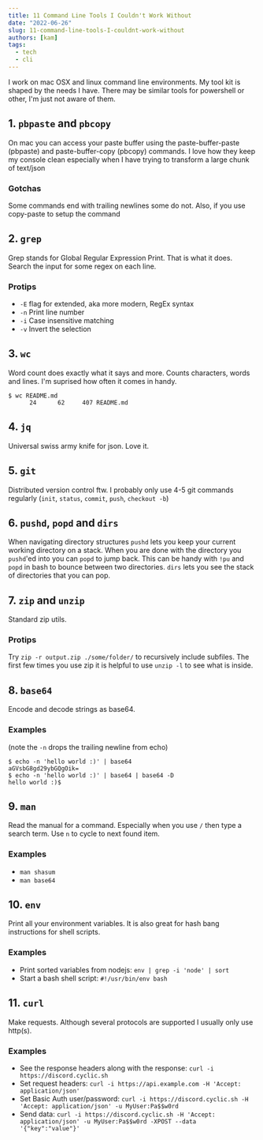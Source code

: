 ```yaml
---
title: 11 Command Line Tools I Couldn't Work Without
date: "2022-06-26"
slug: 11-command-line-tools-I-couldnt-work-without
authors: [kam]
tags:
  - tech
  - cli
---
```


I work on mac OSX and linux command line environments. My tool kit is shaped by the needs I have. There may be similar tools for powershell or other, I'm just not aware of them.

<!-- truncate -->

## 1. `pbpaste` and `pbcopy`

On mac you can access your paste buffer using the paste-buffer-paste (pbpaste) and paste-buffer-copy (pbcopy) commands. I love how they keep my console clean especially when I have trying to transform a large chunk of text/json

### Gotchas

Some commands end with trailing newlines some do not. Also, if you use copy-paste to setup the command

## 2. `grep`

Grep stands for Global Regular Expression Print. That is what it does. Search the input for some regex on each line.

### Protips

- `-E` flag for extended, aka more modern, RegEx syntax
- `-n` Print line number
- `-i` Case insensitive matching
- `-v` Invert the selection

## 3. `wc`

Word count does exactly what it says and more. Counts characters, words and lines. I'm suprised how often it comes in handy.

```
$ wc README.md
      24      62     407 README.md
```

## 4. `jq`

Universal swiss army knife for json. Love it.

## 5. `git`

Distributed version control ftw. I probably only use 4-5 git commands regularly (`init`, `status`, `commit`, `push`, `checkout -b`)

## 6. `pushd`, `popd` and `dirs`

When navigating directory structures `pushd` lets you keep your current working directory on a stack. When you are done with the directory you `pushd`'ed into you can `popd` to jump back. This can be handy with `!pu` and `popd` in bash to bounce between two directories. `dirs` lets you see the stack of directories that you can pop. 

## 7. `zip` and `unzip`

Standard zip utils.

### Protips

Try `zip -r output.zip ./some/folder/` to recursively include subfiles. The first few times you use zip it is helpful to use `unzip -l` to see what is inside.

## 8. `base64`

Encode and decode strings as base64.

### Examples

(note the `-n` drops the trailing newline from echo)

```
$ echo -n 'hello world :)' | base64
aGVsbG8gd29ybGQgOik=
$ echo -n 'hello world :)' | base64 | base64 -D
hello world :)$
```

## 9. `man`

Read the manual for a command. Especially when you use `/` then type a search term. Use `n` to cycle to next found item.

### Examples

- `man shasum`
- `man base64`

## 10. `env`

Print all your environment variables. It is also great for hash bang instructions for shell scripts.

### Examples

- Print sorted variables from nodejs: `env | grep -i 'node' | sort`
- Start a bash shell script: `#!/usr/bin/env bash`

## 11. `curl`

Make requests. Although several protocols are supported I usually only use http(s).

### Examples

- See the response headers along with the response: `curl -i https://discord.cyclic.sh`
- Set request headers: `curl -i https://api.example.com -H 'Accept: application/json'`
- Set Basic Auth user/password: `curl -i https://discord.cyclic.sh -H 'Accept: application/json' -u MyUser:Pa$$w0rd`
- Send data: `curl -i https://discord.cyclic.sh -H 'Accept: application/json' -u MyUser:Pa$$w0rd -XPOST --data '{"key":"value"}'`
